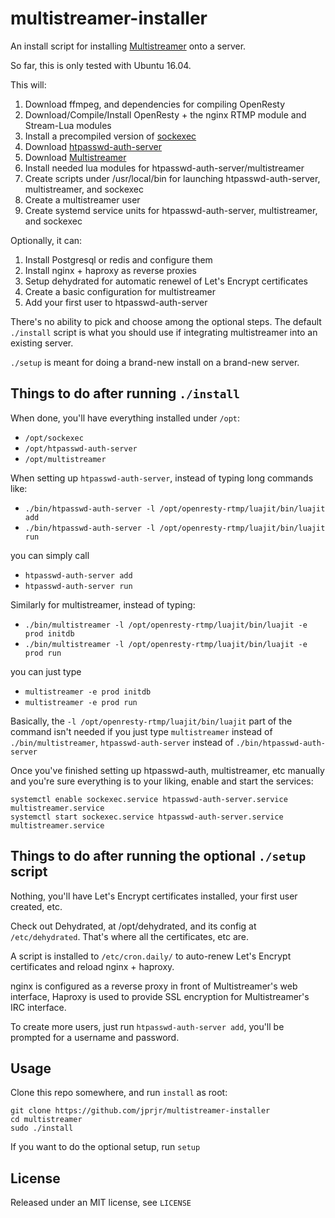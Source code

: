 # multistreamer-installer

An install script for installing [Multistreamer](https://github.com/jprjr/multistreamer)
onto a server.

So far, this is only tested with Ubuntu 16.04.

This will:

1. Download ffmpeg, and dependencies for compiling OpenResty
2. Download/Compile/Install OpenResty + the nginx RTMP module and Stream-Lua modules
3. Install a precompiled version of [sockexec](https://github.com/jprjr/sockexec)
4. Download [htpasswd-auth-server](https://github.com/jprjr/htpasswd-auth-server)
5. Download [Multistreamer](https://github.com/jprjr/multistreamer)
6. Install needed lua modules for htpasswd-auth-server/multistreamer
7. Create scripts under /usr/local/bin for launching htpasswd-auth-server, multistreamer, and sockexec
8. Create a multistreamer user
9. Create systemd service units for htpasswd-auth-server, multistreamer, and sockexec

Optionally, it can:

1. Install Postgresql or redis and configure them
2. Install nginx + haproxy as reverse proxies
3. Setup dehydrated for automatic renewel of Let's Encrypt certificates
4. Create a basic configuration for multistreamer
5. Add your first user to htpasswd-auth-server

There's no ability to pick and choose among the optional steps. The default `./install`
script is what you should use if integrating multistreamer into an existing server.

`./setup` is meant for doing a brand-new install on a brand-new server.

## Things to do after running `./install`

When done, you'll have everything installed under `/opt`:

* `/opt/sockexec`
* `/opt/htpasswd-auth-server`
* `/opt/multistreamer`

When setting up `htpasswd-auth-server`, instead of typing long commands like:

* `./bin/htpasswd-auth-server -l /opt/openresty-rtmp/luajit/bin/luajit add`
* `./bin/htpasswd-auth-server -l /opt/openresty-rtmp/luajit/bin/luajit run`

you can simply call

* `htpasswd-auth-server add`
* `htpasswd-auth-server run`

Similarly for multistreamer, instead of typing:

* `./bin/multistreamer -l /opt/openresty-rtmp/luajit/bin/luajit -e prod initdb`
* `./bin/multistreamer -l /opt/openresty-rtmp/luajit/bin/luajit -e prod run`

you can just type

* `multistreamer -e prod initdb`
* `multistreamer -e prod run`

Basically, the `-l /opt/openresty-rtmp/luajit/bin/luajit` part of the command isn't
needed if you just type `multistreamer` instead of `./bin/multistreamer`, `htpasswd-auth-server`
instead of `./bin/htpasswd-auth-server`

Once you've finished setting up htpasswd-auth, multistreamer, etc manually and you're
sure everything is to your liking, enable and start the services:

```
systemctl enable sockexec.service htpasswd-auth-server.service multistreamer.service
systemctl start sockexec.service htpasswd-auth-server.service multistreamer.service
```

## Things to do after running the optional `./setup` script

Nothing, you'll have Let's Encrypt certificates installed, your first user created, etc.

Check out Dehydrated, at /opt/dehydrated, and its config at `/etc/dehydrated`. That's
where all the certificates, etc are.

A script is installed to `/etc/cron.daily/` to auto-renew Let's Encrypt certificates and
reload nginx + haproxy.

nginx is configured as a reverse proxy in front of Multistreamer's web interface,
Haproxy is used to provide SSL encryption for Multistreamer's IRC interface.

To create more users, just run `htpasswd-auth-server add`, you'll be prompted for a username
and password.

## Usage

Clone this repo somewhere, and run `install` as root:

```
git clone https://github.com/jprjr/multistreamer-installer
cd multistreamer
sudo ./install
```

If you want to do the optional setup, run `setup`

## License

Released under an MIT license, see `LICENSE`
